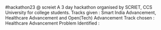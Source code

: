 #hackathon23 @ screiet
A 3 day hackathon organised by SCRIET, CCS University for college students.
Tracks given : Smart India Advancement, Healthcare Advancement and Open(Tech) Advancement
Track chosen : Healthcare Advancement
Problem Identified : 
